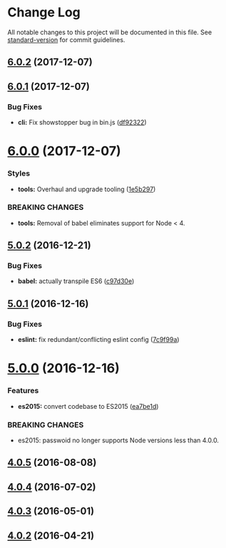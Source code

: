 # Change Log

All notable changes to this project will be documented in this file. See [standard-version](https://github.com/conventional-changelog/standard-version) for commit guidelines.

<a name="6.0.2"></a>
## [6.0.2](https://github.com/passwoid/passwoid/compare/v6.0.1...v6.0.2) (2017-12-07)



<a name="6.0.1"></a>
## [6.0.1](https://github.com/passwoid/passwoid/compare/v6.0.0...v6.0.1) (2017-12-07)


### Bug Fixes

* **cli:** Fix showstopper bug in bin.js ([df92322](https://github.com/passwoid/passwoid/commit/df92322))



<a name="6.0.0"></a>
# [6.0.0](https://github.com/passwoid/passwoid/compare/v5.0.2...v6.0.0) (2017-12-07)


### Styles

* **tools:** Overhaul and upgrade tooling ([1e5b297](https://github.com/passwoid/passwoid/commit/1e5b297))


### BREAKING CHANGES

* **tools:** Removal of babel eliminates support for Node < 4.



<a name="5.0.2"></a>
## [5.0.2](https://github.com/passwoid/passwoid/compare/v5.0.1...v5.0.2) (2016-12-21)


### Bug Fixes

* **babel:** actually transpile ES6 ([c97d30e](https://github.com/passwoid/passwoid/commit/c97d30e))



<a name="5.0.1"></a>
## [5.0.1](https://github.com/passwoid/passwoid/compare/v5.0.0...v5.0.1) (2016-12-16)


### Bug Fixes

* **eslint:** fix redundant/conflicting eslint config ([7c9f99a](https://github.com/passwoid/passwoid/commit/7c9f99a))



<a name="5.0.0"></a>
# [5.0.0](https://github.com/passwoid/passwoid/compare/v4.0.5...v5.0.0) (2016-12-16)


### Features

* **es2015:** convert codebase to ES2015 ([ea7be1d](https://github.com/passwoid/passwoid/commit/ea7be1d))


### BREAKING CHANGES

* es2015: passwoid no longer supports Node versions less than
4.0.0.



<a name="4.0.5"></a>
## [4.0.5](https://github.com/passwoid/passwoid/compare/v4.0.4...v4.0.5) (2016-08-08)



<a name="4.0.4"></a>
## [4.0.4](https://github.com/passwoid/passwoid/compare/v4.0.3...v4.0.4) (2016-07-02)



<a name="4.0.3"></a>
## [4.0.3](https://github.com/passwoid/passwoid/compare/v4.0.2...v4.0.3) (2016-05-01)




<a name="4.0.2"></a>
## [4.0.2](https://github.com/passwoid/passwoid/compare/v4.0.1...v4.0.2) (2016-04-21)
